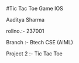 #Tic Tac Toe Game IOS 

Aaditya Sharma

rollno.:- 237001

Branch :- Btech CSE (AIML)

Project 2 :- Tic Tac Toe
